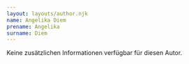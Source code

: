 ```yaml
---
layout: layouts/author.njk
name: Angelika Diem
prename: Angelika
surname: Diem
---
```

Keine zusätzlichen Informationen verfügbar für diesen Autor.
